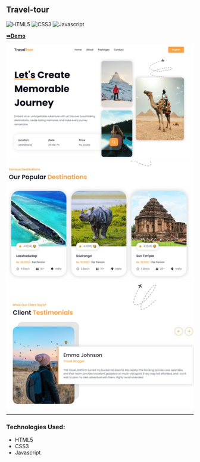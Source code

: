 ## Travel-tour

![HTML5](https://img.shields.io/badge/html5-%2320232a.svg?style=for-the-badge&logo=html5&logoColor=%2361DAFB)
![CSS3](https://img.shields.io/badge/css3-%231572B6.svg?style=for-the-badge&logo=css3&logoColor=white)
![Javascript](https://img.shields.io/badge/javascript-%23323330.svg?style=for-the-badge&logo=react&logoColor=%23F7DF1E)

  <a href="https://juliadooby.github.io/Travel-tour/"><strong>➥Demo</strong></a>

<div align="center"><img src="https://github.com/juliaDooby/Travel-tour/blob/main/Tr-tour_1.JPG" width="100%" height="20%"></img></div>
<div align="center"><img src="https://github.com/juliaDooby/Travel-tour/blob/main/Tr-tour_2.JPG" width="100%" height="20%"></img></div>
<div align="center"><img src="https://github.com/juliaDooby/Travel-tour/blob/main/Tr-tour_3.JPG" width="100%" height="20%"></img></div>

---

### Technologies Used:

* HTML5
* CSS3
* Javascript 

